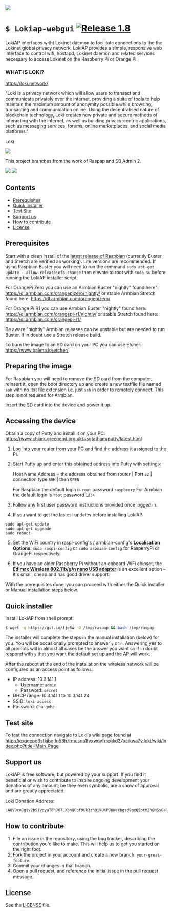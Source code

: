 ![](https://i.imgur.com/mXuacOH.jpg)

# `$ Lokiap-webgui` [![Release 1.8](https://img.shields.io/badge/Release-1.8-green.svg)](https://github.com/necro-nemesis/raspap-webgui/releases)

LokiAP interfaces witht Lokinet daemon to facilitate connections to the the Lokinet global privacy network. LokiAP provides a simple, responsive web interface to control wifi, hostapd, Lokinet daemon and related services necessary to access Lokinet on the Raspberry Pi or Orange Pi.

### WHAT IS LOKI?

https://loki.network/

"Loki is a privacy network which will allow users to transact and communicate privately over the internet, providing a suite of tools to help maintain the maximum amount of anonymity possible while browsing, transacting and communication online. Using the decentralised nature of blockchain technology, Loki creates new private and secure methods of interacting with the internet, as well as building privacy-centric applications, such as messaging services, forums, online marketplaces, and social media platforms."

Loki

![](https://i.imgur.com/fxKF4bi.jpg)

This project branches from the work of Raspap and SB Admin 2.

![](https://i.imgur.com/rLxGmZd.png)
![](https://i.imgur.com/pSgI2gt.png)

## Contents

 - [Prerequisites](#prerequisites)
 - [Quick installer](#quick-installer)
 - [Test Site](#test-site)
 - [Support us](#support-us)
 - [How to contribute](#how-to-contribute)
 - [License](#license)

## Prerequisites
Start with a clean install of the [latest release of Raspbian](https://www.raspberrypi.org/downloads/raspbian/) (currently Buster and Stretch are verified as working). Lite versions are recommended. If using Raspbian Buster you will need to run the command ```sudo apt-get update --allow-releaseinfo-change``` then elevate to root with ```sudo su``` before running the LokiAP installer script.

For OrangePi Zero you can use an Armbian Buster "nightly" found here": https://dl.armbian.com/orangepizero/nightly/ or stable Armbian Stretch found here: https://dl.armbian.com/orangepizero/

For Orange Pi R1 you can use Armbian Buster "nightly" found here: https://dl.armbian.com/orangepi-r1/nightly/ or stable Stretch found here: https://dl.armbian.com/orangepi-r1/

Be aware "nightly" Armbian releases can be unstable but are needed to run Buster. If in doubt use a Stretch release build.

To burn the image to an SD card on your PC you can use Etcher:
https://www.balena.io/etcher/

## Preparing the image

For Raspbian you will need to remove the SD card from the computer, reinsert it, open the boot directory up and create a new textfile file named `ssh` with no .txt file extension i.e. just `ssh` in order to remotely connect. This step is not required for Armbian.

Insert the SD card into the device and power it up.

## Accessing the device

Obtain a copy of Putty and install it on your PC:
https://www.chiark.greenend.org.uk/~sgtatham/putty/latest.html

1.  Log into your router from your PC and find the address it assigned to the Pi.

2.  Start Putty up and enter this obtained address into Putty with settings:

    Host Name Address = the address obtained from router | Port `22` | connection type `SSH` | then `OPEN`

    For Raspbian the default login is `root` password `raspberry`
    For Armbian the default login is `root` password `1234`

3.  Follow any first user password instructions provided once logged in.

4. If you want to get the lastest updates before installing LokiAP:
```
sudo apt-get update
sudo apt-get upgrade
sudo reboot
```
5. Set the WiFi country in raspi-config's / armbian-config's **Localisation Options**: `sudo raspi-config` or `sudo arbmian-config` for RasperryPi or OrangePi respectively.

6. If you have an older Raspberry Pi without an onboard WiFi chipset, the [**Edimax Wireless 802.11b/g/n nano USB adapter**](https://www.edimax.com/edimax/merchandise/merchandise_detail/data/edimax/global/wireless_adapters_n150/ew-7811un) is an excellent option – it's small, cheap and has good driver support.

With the prerequisites done, you can proceed with either the Quick installer or Manual installation steps below.

## Quick installer

Install LokiAP from shell prompt:
```sh
$ wget -q https://git.io/fjeSw -O /tmp/raspap && bash /tmp/raspap
```
The installer will complete the steps in the manual installation (below) for you. You will be occasionally prompted to answer `y` or `n`. Answering yes to all prompts will in almost all cases be the answer you want so if in doubt respond with `y` that you want the default set up and the AP will work.

After the reboot at the end of the installation the wireless network will be
configured as an access point as follows:
* IP address: 10.3.141.1
  * Username: `admin`
  * Password: `secret`
* DHCP range: 10.3.141.1 to 10.3.141.24
* SSID: `loki-access`
* Password: `ChangeMe`

## Test site

To test the connection navigate to Loki's wiki page found at
http://icxqqcpd3sfkjbqifn53h7rmusqa1fyxwqyfrrcgkd37xcikwa7y.loki/wiki/index.php?title=Main_Page

## Support us

LokiAP is free software, but powered by your support. If you find it beneficial or wish to contribute to inspire ongoing development your donations of any amount; be they even symbolic, are a show of approval and are greatly appreciated.

Loki Donation Address:
```sh
LA8VDcoJgiv2bSiVqyaT6hJ67LXbnQGpf9Uk3zh9ikUKPJUWeYbgsd9gxQ5ptM2hQNSsCaRETQ3GM9FLDe7BGqcm4ve69bh
```
## How to contribute

1. File an issue in the repository, using the bug tracker, describing the
   contribution you'd like to make. This will help us to get you started on the
   right foot.
2. Fork the project in your account and create a new branch:
   `your-great-feature`.
3. Commit your changes in that branch.
4. Open a pull request, and reference the initial issue in the pull request
   message.

## License
See the [LICENSE](./LICENSE) file.
